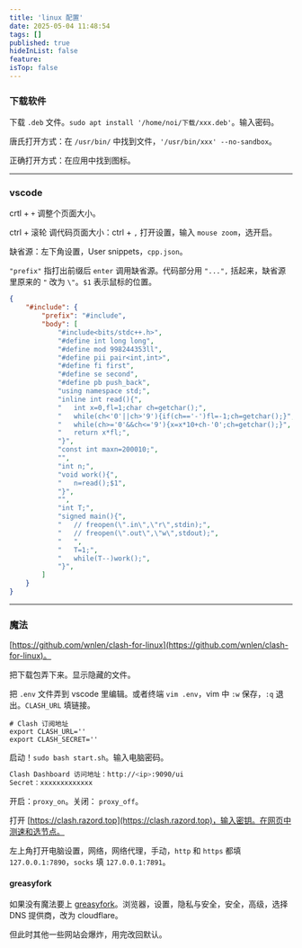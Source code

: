 ```yaml
---
title: 'linux 配置'
date: 2025-05-04 11:48:54
tags: []
published: true
hideInList: false
feature: 
isTop: false
---
```

### 下载软件

下载 ```.deb``` 文件。```sudo apt install '/home/noi/下载/xxx.deb'```。输入密码。

唐氏打开方式：在 ```/usr/bin/``` 中找到文件，```'/usr/bin/xxx' --no-sandbox```。

正确打开方式：在应用中找到图标。

---

### vscode

crtl + ```+``` 调整个页面大小。

ctrl + 滚轮 调代码页面大小：ctrl + ```,``` 打开设置，输入 ```mouse zoom```，选开启。

缺省源：左下角设置，User snippets，```cpp.json```。

```"prefix"``` 指打出前缀后 ```enter``` 调用缺省源。代码部分用 ```"...",``` 括起来，缺省源里原来的 ```"``` 改为 ```\"```。```$1``` 表示鼠标的位置。

```json
{
    "#include": {
        "prefix": "#include",
        "body": [
			"#include<bits/stdc++.h>",
			"#define int long long",
			"#define mod 998244353ll",
			"#define pii pair<int,int>",
			"#define fi first",
			"#define se second",
			"#define pb push_back",
			"using namespace std;",
			"inline int read(){",
			"	int x=0,fl=1;char ch=getchar();",
			"	while(ch<'0'||ch>'9'){if(ch=='-')fl=-1;ch=getchar();}",
			"	while(ch>='0'&&ch<='9'){x=x*10+ch-'0';ch=getchar();}",
			"	return x*fl;",
			"}",
			"const int maxn=200010;",
			"",
			"int n;",
			"void work(){",
			"	n=read();$1",
			"}",
			"",
			"int T;",
			"signed main(){",
			"	// freopen(\".in\",\"r\",stdin);",
			"	// freopen(\".out\",\"w\",stdout);",
			"	",
			"	T=1;",
			"	while(T--)work();",
			"}",
        ]
    }
}
```

---

### 魔法

[https://github.com/wnlen/clash-for-linux](https://github.com/wnlen/clash-for-linux)。

把下载包弄下来。显示隐藏的文件。

把 ```.env``` 文件弄到 vscode 里编辑。或者终端 ```vim .env```，vim 中 ```:w``` 保存，```:q``` 退出。```CLASH_URL``` 填链接。

```.env
# Clash 订阅地址
export CLASH_URL=''
export CLASH_SECRET=''
```

启动！```sudo bash start.sh```。输入电脑密码。

```bash
Clash Dashboard 访问地址：http://<ip>:9090/ui
Secret：xxxxxxxxxxxxx
```

开启：```proxy_on```。关闭： ```proxy_off```。

打开 [https://clash.razord.top](https://clash.razord.top)，输入密钥。在网页中测速和选节点。

左上角打开电脑设置，网络，网络代理，手动，```http```  和 ```https``` 都填 ```127.0.0.1:7890```，```socks``` 填 ```127.0.0.1:7891```。

#### greasyfork

如果没有魔法要上 [greasyfork](https://greasyfork.org/zh-CN)。浏览器，设置，隐私与安全，安全，高级，选择 DNS 提供商，改为 cloudflare。

但此时其他一些网站会爆炸，用完改回默认。